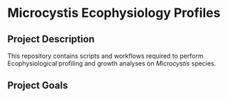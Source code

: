 
# Microcystis Ecophysiology Profiles  


## Project Description

This repository contains scripts and workflows required to perform Ecophysiological profiling and growth analyses on _Microcystis_ species.

## Project Goals
